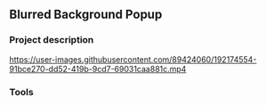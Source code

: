 ## Blurred Background Popup

### Project description

https://user-images.githubusercontent.com/89424060/192174554-91bce270-dd52-419b-9cd7-69031caa881c.mp4

### Tools
